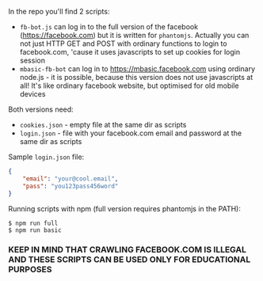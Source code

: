 In the repo you'll find 2 scripts:
- `fb-bot.js` can log in to the full version of the facebook (https://facebook.com)
but it is written for `phantomjs`. Actually you can not just HTTP GET and POST with
ordinary functions to login to facebook.com, 'cause it uses javascripts to set up cookies
for login session
- `mbasic-fb-bot` can log in to https://mbasic.facebook.com using ordinary
node.js - it is possible, because this version does not use javascripts at all!
It's like ordinary facebook website, but optimised for old mobile devices

Both versions need:
- `cookies.json` - empty file at the same dir as scripts
- `login.json` - file with your facebook.com email
and password at the same dir as scripts


Sample `login.json` file:
```json
{
    "email": "your@cool.email",
    "pass": "you123pass456word"
}
```

Running scripts with npm (full version requires phantomjs in the PATH):
```
$ npm run full
$ npm run basic
```


### KEEP IN MIND THAT CRAWLING FACEBOOK.COM IS ILLEGAL AND THESE SCRIPTS CAN BE USED ONLY FOR EDUCATIONAL PURPOSES

